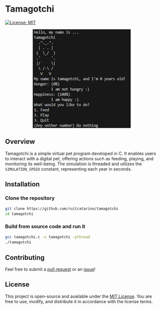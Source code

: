 # Tamagotchi
[![License: MIT](https://img.shields.io/badge/license-MIT-blue.svg)](https://spdx.org/licenses/MIT.html)

<p align="center">
  <img src="https://github.com/ruitcatarino/tamagotchi/blob/master/Tamagotchi.png?raw=true" alt="Tamagotchi start example."/>
</p>

## Overview
Tamagotchi is a simple virtual pet program developed in C. It enables users to interact with a digital pet, offering actions such as feeding, playing, and monitoring its well-being. The simulation is threaded and utilizes the `SIMULATION_SPEED` constant, representing each year in seconds.

## Installation

### Clone the repository
```bash
git clone https://github.com/ruitcatarino/tamagotchi
cd tamagotchi
```

### Build from source code and run it
``` bash
gcc tamagotchi.c -o tamagotchi -pthread
./tamagotchi
```

## Contributing

Feel free to submit a [pull request](https://github.com/ruitcatarino/tamagotchi/pull/new/main) or an [issue](https://github.com/ruitcatarino/tamagotchi/issues/new)!

## License

This project is open-source and available under the [MIT License](LICENSE). You are free to use, modify, and distribute it in accordance with the license terms.
